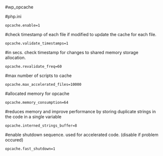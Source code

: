 #wp_opcache

#php.ini
```
opcache.enable=1
```
#check timestamp of each file if modified to update the cache for each file.
```
opcache.validate_timestamps=1
```
#in secs. check timestamp for changes to shared memory storage allocation.
```
opcache.revalidate_freq=60 
```
#max number of scripts to cache
```
opcache.max_accelerated_files=10000 
```
#allocated memory for opcache
```
opcache.memory_consumption=64 
```
#reduces memory and improve performance by storing duplicate strings in the code in a single variable
```
opcache.interned_strings_buffer=8 
```
#enable shutdown sequence. used for accelerated code. (disable if problem occured)
```
opcache.fast_shutdown=1 
```
